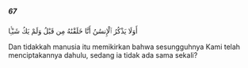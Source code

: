 ##### 67

<span class="ayah">أَوَلَا يَذْكُرُ ٱلْإِنسَٰنُ أَنَّا خَلَقْنَٰهُ مِن قَبْلُ وَلَمْ يَكُ شَيْـًۭٔا</span>

<span class="ayah_translation">Dan tidakkah manusia itu memikirkan bahwa sesungguhnya Kami telah menciptakannya dahulu, sedang ia tidak ada sama sekali?</span>
